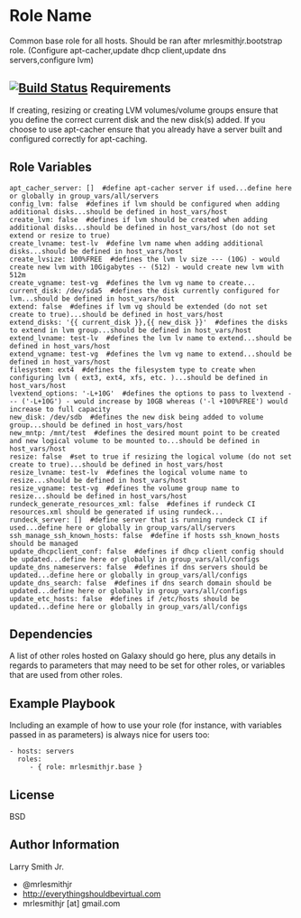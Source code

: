 Role Name
=========

Common base role for all hosts. Should be ran after mrlesmithjr.bootstrap role.
(Configure apt-cacher,update dhcp client,update dns servers,configure lvm)

[![Build Status](https://travis-ci.org/mrlesmithjr/ansible-base.svg?branch=master)](https://travis-ci.org/mrlesmithjr/ansible-base)
Requirements
------------

If creating, resizing or creating LVM volumes/volume groups ensure that you define the correct current disk and the new disk(s) added. If you choose to use apt-cacher ensure that you already have a server built and configured correctly for apt-caching.

Role Variables
--------------

````
apt_cacher_server: []  #define apt-cacher server if used...define here or globally in group_vars/all/servers
config_lvm: false  #defines if lvm should be configured when adding additional disks...should be defined in host_vars/host
create_lvm: false  #defines if lvm should be created when adding additional disks...should be defined in host_vars/host (do not set extend or resize to true)
create_lvname: test-lv  #define lvm name when adding additional disks...should be defined in host_vars/host
create_lvsize: 100%FREE  #defines the lvm lv size --- (10G) - would create new lvm with 10Gigabytes -- (512) - would create new lvm with 512m
create_vgname: test-vg  #defines the lvm vg name to create...
current_disk: /dev/sda5  #defines the disk currently configured for lvm...should be defined in host_vars/host
extend: false  #defines if lvm vg should be extended (do not set create to true)...should be defined in host_vars/host
extend_disks: '{{ current_disk }},{{ new_disk }}'  #defines the disks to extend in lvm group...should be defined in host_vars/host
extend_lvname: test-lv  #defines the lvm lv name to extend...should be defined in host_vars/host
extend_vgname: test-vg  #defines the lvm vg name to extend...should be defined in host_vars/host
filesystem: ext4  #defines the filesystem type to create when configuring lvm ( ext3, ext4, xfs, etc. )...should be defined in host_vars/host
lvextend_options: '-L+10G'  #defines the options to pass to lvextend --- ('-L+10G') - would increase by 10GB whereas ('-l +100%FREE') would increase to full capacity
new_disk: /dev/sdb  #defines the new disk being added to volume group...should be defined in host_vars/host
new_mntp: /mnt/test  #defines the desired mount point to be created and new logical volume to be mounted to...should be defined in host_vars/host
resize: false  #set to true if resizing the logical volume (do not set create to true)...should be defined in host_vars/host
resize_lvname: test-lv  #defines the logical volume name to resize...should be defined in host_vars/host
resize_vgname: test-vg  #defines the volume group name to resize...should be defined in host_vars/host
rundeck_generate_resources_xml: false  #defines if rundeck CI resources.xml should be generated if using rundeck...
rundeck_server: []  #define server that is running rundeck CI if used...define here or globally in group_vars/all/servers
ssh_manage_ssh_known_hosts: false  #define if hosts ssh_known_hosts should be managed
update_dhcpclient_conf: false  #defines if dhcp client config should be updated...define here or globally in group_vars/all/configs
update_dns_nameservers: false  #defines if dns servers should be updated...define here or globally in group_vars/all/configs
update_dns_search: false  #defines if dns search domain should be updated...define here or globally in group_vars/all/configs
update_etc_hosts: false  #defines if /etc/hosts should be updated...define here or globally in group_vars/all/configs
````

Dependencies
------------

A list of other roles hosted on Galaxy should go here, plus any details in regards to parameters that may need to be set for other roles, or variables that are used from other roles.

Example Playbook
----------------

Including an example of how to use your role (for instance, with variables passed in as parameters) is always nice for users too:

    - hosts: servers
      roles:
         - { role: mrlesmithjr.base }

License
-------

BSD

Author Information
------------------

Larry Smith Jr.
- @mrlesmithjr
- http://everythingshouldbevirtual.com
- mrlesmithjr [at] gmail.com
